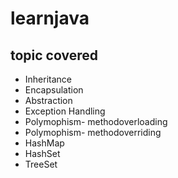 # learnjava

## topic covered
- Inheritance
- Encapsulation
- Abstraction
- Exception Handling
- Polymophism- methodoverloading 
- Polymophism- methodoverriding
- HashMap
- HashSet
- TreeSet


